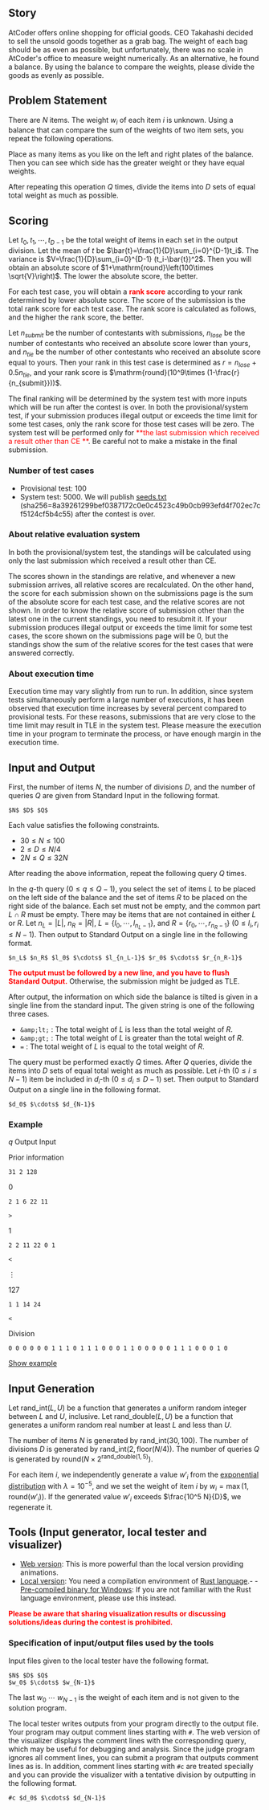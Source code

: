 ## Story

AtCoder offers online shopping for official goods.
CEO Takahashi decided to sell the unsold goods together as a grab bag.
The weight of each bag should be as even as possible, but unfortunately, there was no scale in AtCoder's office to measure weight numerically.
As an alternative, he found a balance.
By using the balance to compare the weights, please divide the goods as evenly as possible.

## Problem Statement

There are $N$ items.
The weight $w_i$ of each item $i$ is unknown.
Using a balance that can compare the sum of the weights of two item sets, you repeat the following operations.

Place as many items as you like on the left and right plates of the balance. Then you can see which side has the greater weight or they have equal weights.

After repeating this operation $Q$ times, divide the items into $D$ sets of equal total weight as much as possible.

## Scoring

Let $t_0,t_1,\cdots,t_{D-1}$ be the total weight of items in each set in the output division. Let the mean of $t$ be $\bar{t}=\frac{1}{D}\sum_{i=0}^{D-1}t_i$. The variance is $V=\frac{1}{D}\sum_{i=0}^{D-1} (t_i-\bar{t})^2$.
Then you will obtain an absolute score of $1+\mathrm{round}\left(100\times \sqrt{V}\right)$.
The lower the absolute score, the better.

For each test case, you will obtain a <font color="red">**rank score**</font> according to your rank determined by lower absolute score. The score of the submission is the total rank score for each test case. The rank score is calculated as follows, and the higher the rank score, the better.

Let $n_{submit}$ be the number of contestants with submissions, $n_{lose}$ be the number of contestants who received an absolute score lower than yours, and $n_{tie}$ be the number of other contestants who received an absolute score equal to yours. Then your rank in this test case is determined as $r=n_{lose}+0.5 n_{tie}$, and your rank score is $\mathrm{round}(10^9\times (1-\frac{r}{n_{submit}}))$.

The final ranking will be determined by the system test with more inputs which will be run after the contest is over.
In both the provisional/system test, if your submission produces illegal output or exceeds the time limit for some test cases, only the rank score for those test cases will be zero.
The system test will be performed only for <font color="red">**the last submission which received a result other than CE **</font>.
Be careful not to make a mistake in the final submission.

### Number of test cases

- Provisional test: 100
- System test: 5000. We will publish [seeds.txt](https://img.atcoder.jp/ahc025/seeds.txt) (sha256=8a39261299bef0387172c0e0c4523c49b0cb993efd4f702ec7cf5124cf5b4c55) after the contest is over.

### About relative evaluation system

In both the provisional/system test, the standings will be calculated using only the last submission which received a result other than CE.

The scores shown in the standings are relative, and whenever a new submission arrives, all relative scores are recalculated.
On the other hand, the score for each submission shown on the submissions page is the sum of the absolute score for each test case, and the relative scores are not shown.
In order to know the relative score of submission other than the latest one in the current standings, you need to resubmit it.
If your submission produces illegal output or exceeds the time limit for some test cases, the score shown on the submissions page will be 0, but the standings show the sum of the relative scores for the test cases that were answered correctly.

### About execution time

Execution time may vary slightly from run to run.
In addition, since system tests simultaneously perform a large number of executions, it has been observed that execution time increases by several percent compared to provisional tests.
For these reasons, submissions that are very close to the time limit may result in TLE in the system test.
Please measure the execution time in your program to terminate the process, or have enough margin in the execution time.

## Input and Output

First, the number of items $N$, the number of divisions $D$, and the number of queries $Q$ are given from Standard Input in the following format.

```plain
$N$ $D$ $Q$
```

Each value satisfies the following constraints.

- $30\leq N\leq 100$
- $2\leq D\leq N/4$
- $2N\leq Q\leq 32N$

After reading the above information, repeat the following query $Q$ times.

In the $q$-th query ($0\leq q\leq Q-1$), you select the set of items $L$ to be placed on the left side of the balance and the set of items $R$ to be placed on the right side of the balance.
Each set must not be empty, and the common part $L\cap R$ must be empty.
There may be items that are not contained in either $L$ or $R$.
Let $n_L=|L|$, $n_R=|R|$, $L=\{l_0,\cdots,l_{n_L-1}\}$, and $R=\{r_0,\cdots,r_{n_R-1}\}$ ($0\leq l_i,r_i\leq N-1$).
Then output to Standard Output on a single line in the following format.

```plain
$n_L$ $n_R$ $l_0$ $\cdots$ $l_{n_L-1}$ $r_0$ $\cdots$ $r_{n_R-1}$
```

<font color="red">**The output must be followed by a new line, and you have to flush Standard Output.**</font>
Otherwise, the submission might be judged as TLE.

After output, the information on which side the balance is tilted is given in a single line from the standard input.
The given string is one of the following three cases.

- `&amp;lt;` : The total weight of $L$ is less than the total weight of $R$.
- `&amp;gt;` : The total weight of $L$ is greater than the total weight of $R$.
- `=` : The total weight of $L$ is equal to the total weight of $R$.

The query must be performed exactly $Q$ times.
After $Q$ queries, divide the items into $D$ sets of equal total weight as much as possible.
Let $i$-th ($0\leq i\leq N-1$) item be included in $d_i$-th ($0\leq d_i\leq D-1$) set.
Then output to Standard Output on a single line in the following format.

```plain
$d_0$ $\cdots$ $d_{N-1}$
```

### Example

$q$
Output
Input

Prior information

```plain
31 2 128
```

0
```plain
2 1 6 22 11
```
```plain
>
```

1
```plain
2 2 11 22 0 1
```
```plain
<
```

$\vdots$

127
```plain
1 1 14 24
```
```plain
<
```

Division
```plain
0 0 0 0 0 0 1 1 1 0 1 1 1 0 0 0 1 1 0 0 0 0 0 1 1 1 0 0 0 1 0
```

[Show example](https://img.atcoder.jp/ahc025/tNvZmDfV.html?lang=en&amp;seed=0&amp;output=sample)

## Input Generation

Let $\mathrm{rand\_int}(L,U)$ be a function that generates a uniform random integer between $L$ and $U$, inclusive.
Let $\mathrm{rand\_double}(L,U)$ be a function that generates a uniform random real number at least $L$ and less than $U$.

The number of items $N$ is generated by $\mathrm{rand\_int}(30,100)$.
The number of divisions $D$ is generated by $\mathrm{rand\_int}(2,\mathrm{floor}(N/4))$.
The number of queries $Q$ is generated by $\mathrm{round}(N\times 2^{\mathrm{rand\_double(1,5)}})$.

For each item $i$, we independently generate a value $w'_i$ from the [exponential distribution](https://en.wikipedia.org/wiki/Exponential_distribution) with $\lambda=10^{-5}$, and we set the weight of item $i$ by $w_i=\max(1, \mathrm{round}(w'_i))$. If the generated value $w'_i$ exceeds $\frac{10^5 N}{D}$, we regenerate it.

## Tools (Input generator, local tester and visualizer)

- [Web version](https://img.atcoder.jp/ahc025/tNvZmDfV.html?lang=en): This is more powerful than the local version providing animations.
- [Local version](https://img.atcoder.jp/ahc025/tNvZmDfV.zip): You need a compilation environment of [Rust language](https://www.rust-lang.org/).-   - [Pre-compiled binary for Windows](https://img.atcoder.jp/ahc025/tNvZmDfV_windows.zip): If you are not familiar with the Rust language environment, please use this instead.

<font color="red">**Please be aware that sharing visualization results or discussing solutions/ideas during the contest is prohibited.**</font>

### Specification of input/output files used by the tools

Input files given to the local tester have the following format.

```plain
$N$ $D$ $Q$
$w_0$ $\cdots$ $w_{N-1}$
```

The last $w_0$ $\cdots$ $w_{N-1}$ is the weight of each item and is not given to the solution program.

The local tester writes outputs from your program directly to the output file.
Your program may output comment lines starting with `#`. The web version of the visualizer displays the comment lines with the corresponding query, which may be useful for debugging and analysis. Since the judge program ignores all comment lines, you can submit a program that outputs comment lines as is.
In addition, comment lines starting with `#c` are treated specially and you can provide the visualizer with a tentative division by outputting in the following format.

```plain
#c $d_0$ $\cdots$ $d_{N-1}$
```